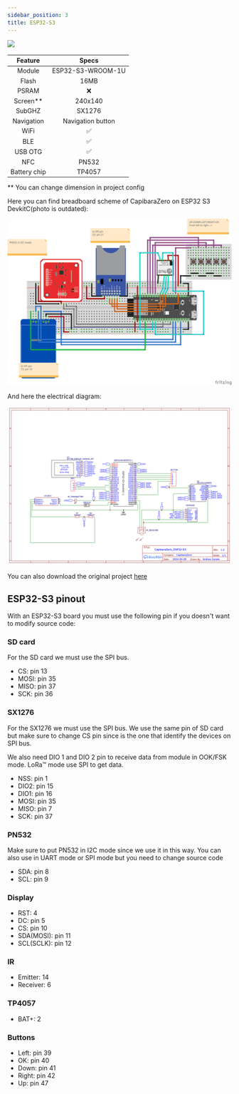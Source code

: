 ```yaml
---
sidebar_position: 3
title: ESP32-S3
---
```


<img src="/img/boards/esp32_s3_devkitc.png" />

| Feature | Specs |
|:-------:|:----------------------------------------------------------------:|
|    Module  | ESP32-S3-WROOM-1U |
|    Flash   |        16MB       |
|    PSRAM   |        :x:        |
|   Screen** |      240x140      |
|   SubGHZ   |       SX1276      |
| Navigation | Navigation button |
|    WiFi    | :white_check_mark:|
|    BLE     | :white_check_mark:|
|  USB OTG   | :white_check_mark:|
|    NFC     |       PN532       |
| Battery chip | TP4057 |

** You can change dimension in project config

Here you can find breadboard scheme of CapibaraZero on ESP32 S3 DevkitC(photo is outdated):

<img src="/img/scheme/board_bb.png" />

And here the electrical diagram:

<img src="https://github.com/CapibaraZero/resources/blob/main/electrical_diagram/ESP32-S3-DEVKITC-1/MainScheme.png?raw=true" alt="CapibaraZero ESP32-S3-DEVKITC-1 Electrical diagram" />

You can also download the original project [here](https://github.com/CapibaraZero/resources/tree/main/electrical_diagram/ESP32-S3-DEVKITC-1)

## ESP32-S3 pinout

With an ESP32-S3 board you must use the following pin if you doesn't want to modify source code:

### SD card

For the SD card we must use the SPI bus.

- CS: pin 13
- MOSI: pin 35
- MISO: pin 37
- SCK: pin 36

### SX1276

For the SX1276 we must use the SPI bus. We use the same pin of SD card but make sure to change CS pin since is the one that identify the devices on SPI bus.

We also need DIO 1 and DIO 2 pin to receive data from module in OOK/FSK mode. LoRa&trade; mode use SPI to get data.

- NSS: pin 1
- DIO2: pin 15
- DIO1: pin 16
- MOSI: pin 35
- MISO: pin 7
- SCK: pin 37

### PN532

Make sure to put PN532 in I2C mode since we use it in this way. You can also use in UART mode or SPI mode but you need to change source code

- SDA: pin 8
- SCL: pin 9

### Display 

- RST: 4
- DC: pin 5
- CS: pin 10
- SDA(MOSI): pin 11
- SCL(SCLK): pin 12

### IR

- Emitter: 14
- Receiver: 6

### TP4057

- BAT+: 2

### Buttons

- Left: pin 39
- OK: pin 40
- Down: pin 41
- Right: pin 42
- Up: pin 47

<!-- ## Others ESP board

We currently doesn't support any board different than ESP32-S3 but we're planning to support:

- ESP32
- ESP8266

If you want to try to port capibaraZero to others boards you can check [here](/development/porting_to_others_boards/new_porting) a guide to do that. -->
<!-- We support the following non-ESP32S2/S3 boards and you can check the linked guide if you wanna adapt source code to that boards.

- [ESP8266](/development/porting_to_others_boards/ESP8266)
- [ESP32](/development/porting_to_others_boards/ESP32)
- [ESP32C3/C6](/development/porting_to_others_boards/ESP32C3_C6)

-->
